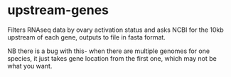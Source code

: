 # upstream-genes
Filters RNAseq data by ovary activation status and asks NCBI for the 10kb upstream of each gene, outputs to file in fasta format. 


NB there is a bug with this- when there are multiple genomes for one species, it just takes gene location from the first one, which may not be what you want.  
